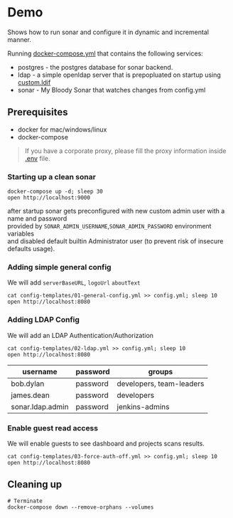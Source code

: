 # Demo

Shows how to run sonar and configure it in dynamic and incremental manner.

Running [docker-compose.yml](docker-compose.yml) that contains the following services:
* postgres - the postgres database for sonar backend.
* ldap - a simple openldap server that is prepopluated on startup using [custom.ldif](assets/ldap/bootstrap/custom.ldif)
* sonar - My Bloody Sonar that watches changes from config.yml


## Prerequisites
* docker for mac/windows/linux
* docker-compose

> If you have a corporate proxy, please fill the proxy information inside [.env](.env) file.

### Starting up a clean sonar

```shell
docker-compose up -d; sleep 30
open http://localhost:9000
```

after startup sonar gets preconfigured with new custom admin user with a name and password<br>
provided by `SONAR_ADMIN_USERNAME`,`SONAR_ADMIN_PASSWORD` environment variables<br>
and disabled default builtin Administrator user (to prevent risk of insecure defaults usage).


### Adding simple general config
We will add `serverBaseURL`, `logoUrl` `aboutText`

```shell
cat config-templates/01-general-config.yml >> config.yml; sleep 10
open http://localhost:8080
```

### Adding LDAP Config
We will add an LDAP Authentication/Authorization

```shell
cat config-templates/02-ldap.yml >> config.yml; sleep 10
open http://localhost:8080
```

|username|password|groups|
|---|---|---|
|bob.dylan|password|developers, team-leaders
|james.dean|password|developers|
|sonar.ldap.admin|password|jenkins-admins


### Enable guest read access
We will enable guests to see dashboard and projects scans results.

```shell
cat config-templates/03-force-auth-off.yml >> config.yml; sleep 10
open http://localhost:8080
```

## Cleaning up
```shell
# Terminate
docker-compose down --remove-orphans --volumes
```

